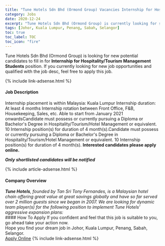 ```yaml
---
title: "Tune Hotels Sdn Bhd (Ormond Group) Vacancies Internship for Hospitality/Tourism Management Students" 
category: Jobs 
date: 2020-12-24 
excerpt: "Tune Hotels Sdn Bhd (Ormond Group) is currently looking for suitable person to fill in the Internship for Hospitality/Tourism Management Students which positioned at Johor, Kuala Lumpur, Penang, Sabah, Selangor" 
tags: [Johor, Kuala Lumpur, Penang, Sabah, Selangor] 
toc: true 
toc_label: TOC 
toc_icon: "fire" 
--- 
```


<p>Tune Hotels Sdn Bhd (Ormond Group) is looking for new potential candidates to fill in for <b>Internship for Hospitality/Tourism Management Students</b> position. If you currently looking for new job opportunities and qualified with the job desc, feel free to apply this job.
</p>{% include link-adsense.html %} 
<div><div><div><h4>Job Description</h4></div></div><div><div><span><div>Internship placement is within Malaysia: Kuala Lumpur
Internship duration: At least 4 months
Internship rotation between Front Office, F&amp;B, Housekeeping, Sales, etc.
Able to start from January 2021 onwardsCandidate must possess or currently pursuing a Diploma or Bachelor's Degree in Hospitality/Tourism/Hotel Management or equivalent.
10  Internship position(s) for duration of 4 month(s).Candidate must possess or currently pursuing a Diploma or Bachelor's Degree in Hospitality/Tourism/Hotel Management or equivalent.
10  Internship position(s) for duration of 4 month(s).
<strong>Interested candidates please apply online. 

<em>Only shortlisted candidates will be notified</em></strong></div></span></div></div></div> 
{% include article-adsense.html %} 
<div><div><div><h4>Company Overview</h4></div></div><div><div><span><div><div>
<div>
<em><strong>Tune Hotels</strong>, founded by Tan Sri Tony Fernandes, is a Malaysian hotel chain offering great value at great savings globally and have so far served over 2 million guests since we began in 2007.  We are looking for dynamic team player(s) for the following position to implement Tune Hotels&#8217; aggressive expansion plans:</em></div>
</div></div></span></div></div></div> 
#### How To Apply 
If you confident and feel that this job is suitable to you, go ahead take your action now. <br/> 
Hope you find your dream job in Johor, Kuala Lumpur, Penang, Sabah, Selangor. <br/> 
<a href="https://www.jobstreet.com.my/en/job/internship-for-hospitality-tourism-management-students-4449905?jobId=jobstreet-my-job-4449905&sectionRank=27&token=0~382e1886-09e9-4808-bfaf-efe98b7a7964&fr=SRP%20View%20In%20New%20Ta" class="btn btn--info" target="_blank" rel="nofollow noopenner">Apply Online</a> 
{% include link-adsense.html %} 